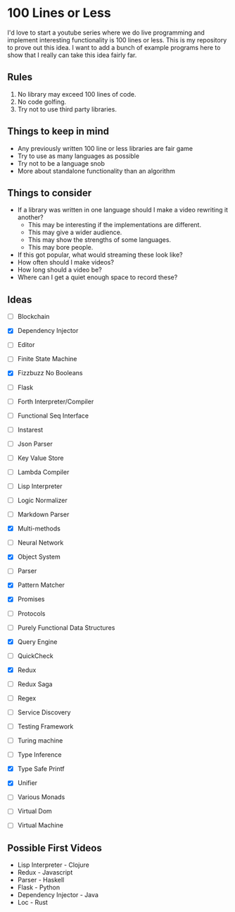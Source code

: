 # 100 Lines or Less

I'd love to start a youtube series where we do live programming and implement interesting functionality is 100 lines or less. This is my repository to prove out this idea. I want to add a bunch of example programs here to show that I really can take this idea fairly far.

## Rules

1. No library may exceed 100 lines of code.
2. No code golfing.
3. Try not to use third party libraries.

## Things to keep in mind

* Any previously written 100 line or less libraries are fair game
* Try to use as many languages as possible
* Try not to be a language snob
* More about standalone functionality than an algorithm

## Things to consider

* If a library was written in one language should I make a video rewriting it another?
    * This may be interesting if the implementations are different.
    * This may give a wider audience.
    * This may show the strengths of some languages.
    * This may bore people.
* If this got popular, what would streaming these look like?
* How often should I make videos?
* How long should a video be?
* Where can I get a quiet enough space to record these?


## Ideas

- [ ] Blockchain
- [x] Dependency Injector
- [ ] Editor
- [ ] Finite State Machine
- [x] Fizzbuzz No Booleans
- [ ] Flask
- [ ] Forth Interpreter/Compiler
- [ ] Functional Seq Interface
- [ ] Instarest
- [ ] Json Parser
- [ ] Key Value Store
- [ ] Lambda Compiler
- [ ] Lisp Interpreter
- [ ] Logic Normalizer
- [ ] Markdown Parser
- [x] Multi-methods
- [ ] Neural Network
- [x] Object System
- [ ] Parser
- [x] Pattern Matcher
- [x] Promises
- [ ] Protocols
- [ ] Purely Functional Data Structures
- [x] Query Engine
- [ ] QuickCheck
- [x] Redux
- [ ] Redux Saga
- [ ] Regex
- [ ] Service Discovery
- [ ] Testing Framework
- [ ] Turing machine
- [ ] Type Inference
- [x] Type Safe Printf
- [x] Unifier
- [ ] Various Monads
- [ ] Virtual Dom
- [ ] Virtual Machine


## Possible First Videos 

* Lisp Interpreter - Clojure
* Redux - Javascript
* Parser - Haskell
* Flask - Python
* Dependency Injector - Java
* Loc - Rust
